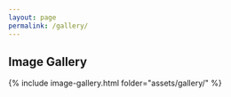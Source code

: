 ```yaml
---
layout: page
permalink: /gallery/
---
```


<h2>Image Gallery</h2>
{% include image-gallery.html folder="assets/gallery/" %}
<!-- end gallery -->
